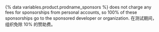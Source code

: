 {% data variables.product.prodname_sponsors %} does not charge any fees for sponsorships from personal accounts, so 100% of these sponsorships go to the sponsored developer or organization. 在测试期间，组织免除 10% 的赞助费。
